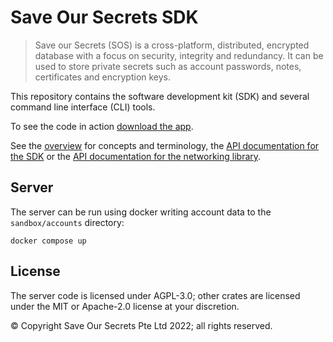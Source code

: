 # Save Our Secrets SDK

> Save our Secrets (SOS) is a cross-platform, distributed, encrypted database with a focus on security, integrity and redundancy. It can be used to store private secrets such as account passwords, notes, certificates and encryption keys.

This repository contains the software development kit (SDK) and several command line interface (CLI) tools.

To see the code in action [download the app](https://saveoursecrets.com/#downloads).

See the [overview](/doc/overview.md) for concepts and terminology, the [API documentation for the SDK](https://docs.rs/sos-sdk/latest/sos_sdk/) or the [API documentation for the networking library](https://docs.rs/sos-net/latest/sos_net/).

## Server

The server can be run using docker writing account data to the `sandbox/accounts` directory:

```
docker compose up
```

## License

The server code is licensed under AGPL-3.0; other crates are licensed under the MIT or Apache-2.0 license at your discretion.

© Copyright Save Our Secrets Pte Ltd 2022; all rights reserved.
